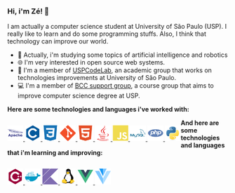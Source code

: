 ### Hi, i'm Zé! 👋

I am actually a computer science student at University of São Paulo (USP). I really like to learn and do some programming stuffs. Also, I think that technology can improve our world.

- 🤖 Actually, i'm studying some topics of artificial intelligence and robotics
- 🌐 I'm very interested in open source web systems.
- 🧪 I'm a member of [USPCodeLab](https://codelab.ime.usp.br/), an academic group that works on technologies improvements at University of São Paulo.
- 💻 I'm a member of [BCC support group](https://bcc.ime.usp.br/principal/miscelanea/rc.html), a course group that aims to improve computer science degree at USP.

**Here are some technologies and languages i've worked with:**

<p style="float: left;">
  <a href="#">
    <img src="assets/apache.svg" height="36" alt="Apache"/>
  </a>
  <a href="#">
    <img src="assets/c.svg" height="36" alt="C"/>
  </a>
  <a href="#">
    <img src="assets/css3.svg" height="36" alt="CSS3"/>
  </a>
  <a href="#">
    <img src="assets/git.svg" height="36" alt="Git"/>
  </a>
  <a href="#">
    <img src="assets/html5.svg" height="36" alt="HTML5"/>
  </a>
  <a href="#">
    <img src="assets/java.svg" height="36" alt="Java"/>
  </a>
  <a href="#">
    <img src="assets/javascript.svg" height="36" alt="Javascript"/>
  </a>
  <a href="#">
    <img src="assets/mysql.svg" height="36" alt="MySQL"/>
  </a>
  <a href="#">
    <img src="assets/php.svg" height="36" alt="PHP"/>
  </a>
  <a href="#">
    <img src="assets/python.svg" height="36" alt="Python"/>
  </a>
</p>

**And here are some technologies and languages that i'm learning and improving:**

<p style="float: left;">
  <a href="#">
    <img src="assets/cpp.svg" height="36" alt="C++"/>
  </a>
  <a href="#">
    <img src="assets/docker.svg" height="36" alt="Docker"/>
  </a>
  <a href="#">
    <img src="assets/kotlin.svg" height="36" alt="Kotlin"/>
  </a>
  <a href="#">
    <img src="assets/linux.svg" height="36" alt="Linux"/>
  </a>
  <a href="#">
    <img src="assets/vuejs.svg" height="36" alt="VueJS"/>
  </a>
  <a href="#">
    <img src="assets/vuetify.svg" height="36" alt="Vuetify"/>
  </a>
</p>
